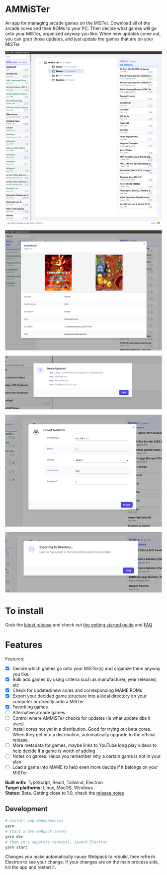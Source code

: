 # AMMiSTer

An app for managing arcade games on the MiSTer. Download all of the arcade cores and their ROMs to your PC. Then decide what games will go onto your MiSTer, organized anyway you like. When new updates come out, you can grab those updates, and just update the games that are on your MiSTer.

![screenshot](https://github.com/city41/AMMiSTer/blob/main/screenshot.png?raw=true)

![screenshot-detail](https://github.com/city41/AMMiSTer/blob/main/screenshot-detail.png?raw=true)

![screenshot-newlyUpdated](https://github.com/city41/AMMiSTer/blob/main/screenshot-newlyUpdated.png?raw=true)

![screenshot-exportToMister](https://github.com/city41/AMMiSTer/blob/main/screenshot-exportToMister.png?raw=true)

![screenshot-exportToDirectory](https://github.com/city41/AMMiSTer/blob/main/screenshot-exportToDirectory.png?raw=true)

# To install

Grab the [latest release](https://github.com/city41/AMMiSTer/releases) and check out [the getting started guide](https://github.com/city41/AMMiSTer/wiki/Getting-Started) and [FAQ](https://github.com/city41/AMMiSTer/wiki/FAQ)

# Features

Features:

- [x] Decide which games go onto your MiSTer(s) and organize them anyway you like.
- [x] Bulk add games by using criteria such as manufacturer, year released, etc
- [x] Check for updated/new cores and corresponding MAME ROMs
- [x] Export your decided game structure into a local directory on your computer or directly onto a MiSTer
- [x] Favoriting games
- [ ] Alternative arcade games
- [ ] Control where AMMiSTer checks for updates (ie what update dbs it uses)
- [ ] Install cores not yet in a distribution. Good for trying out beta cores. When they get into a distribution, automatically upgrade to the official release.
- [ ] More metadata for games, maybe links to YouTube long play videos to help decide if a game is worth of adding
- [ ] Notes on games. Helps you remember why a certain game is not in your plan
- [ ] Load a game into MAME to help even more decide if it belongs on your MiSTer

**Built with:** TypeScript, React, Tailwind, Electron  
**Target platforms:** Linux, MacOS, Windows  
**Status:** Beta. Getting close to 1.0, check the [release notes](https://github.com/city41/AMMiSTer/blob/main/RELEASE_NOTES.md)

## Development

```bash
# install app dependencies
yarn
# start a dev webpack server
yarn dev
# then in a separate terminal, launch Electron
yarn start
```

Changes you make automatically cause Webpack to rebuild, then refresh Electron to see your change. If your changes are on the main process side, kill the app and restart it.
